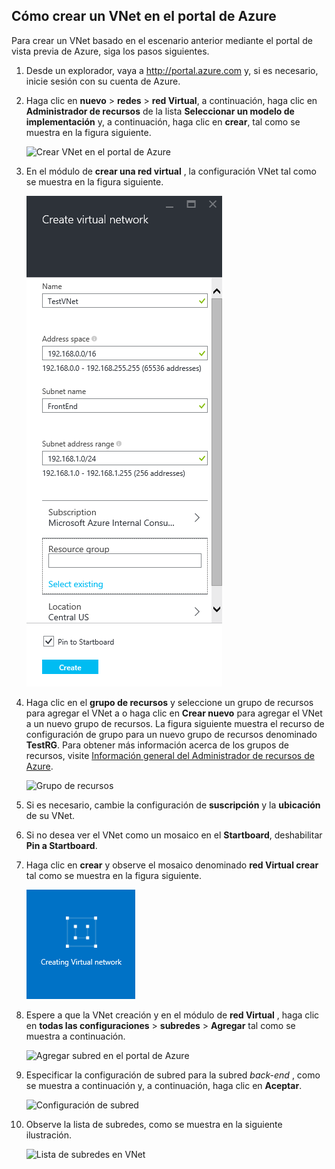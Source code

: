 ## <a name="how-to-create-a-vnet-in-the-azure-portal"></a>Cómo crear un VNet en el portal de Azure

Para crear un VNet basado en el escenario anterior mediante el portal de vista previa de Azure, siga los pasos siguientes.

1. Desde un explorador, vaya a http://portal.azure.com y, si es necesario, inicie sesión con su cuenta de Azure.
2. Haga clic en **nuevo** > **redes** > **red Virtual**, a continuación, haga clic en **Administrador de recursos** de la lista **Seleccionar un modelo de implementación** y, a continuación, haga clic en **crear**, tal como se muestra en la figura siguiente.

    ![Crear VNet en el portal de Azure](./media/virtual-networks-create-vnet-arm-pportal-include/vnet-create-arm-pportal-figure1.gif)

3. En el módulo de **crear una red virtual** , la configuración VNet tal como se muestra en la figura siguiente.

    ![Crear el módulo de red virtual](./media/virtual-networks-create-vnet-arm-pportal-include/vnet-create-arm-pportal-figure2.png)

4. Haga clic en el **grupo de recursos** y seleccione un grupo de recursos para agregar el VNet a o haga clic en **Crear nuevo** para agregar el VNet a un nuevo grupo de recursos. La figura siguiente muestra el recurso de configuración de grupo para un nuevo grupo de recursos denominado **TestRG**. Para obtener más información acerca de los grupos de recursos, visite [Información general del Administrador de recursos de Azure](../articles/resource-group-overview.md#resource-groups).

    ![Grupo de recursos](./media/virtual-networks-create-vnet-arm-pportal-include/vnet-create-arm-pportal-figure3.png)

5. Si es necesario, cambie la configuración de **suscripción** y la **ubicación** de su VNet. 

6. Si no desea ver el VNet como un mosaico en el **Startboard**, deshabilitar **Pin a Startboard**. 

7. Haga clic en **crear** y observe el mosaico denominado **red Virtual crear** tal como se muestra en la figura siguiente.

    ![Crear el mosaico de una red virtual](./media/virtual-networks-create-vnet-arm-pportal-include/vnet-create-arm-pportal-figure4.png)

8. Espere a que la VNet creación y en el módulo de **red Virtual** , haga clic en **todas las configuraciones** > **subredes** > **Agregar** tal como se muestra a continuación.

    ![Agregar subred en el portal de Azure](./media/virtual-networks-create-vnet-arm-pportal-include/vnet-create-arm-pportal-figure5.gif)

9. Especificar la configuración de subred para la subred *back-end* , como se muestra a continuación y, a continuación, haga clic en **Aceptar**. 

    ![Configuración de subred](./media/virtual-networks-create-vnet-arm-pportal-include/vnet-create-arm-pportal-figure6.png)

10. Observe la lista de subredes, como se muestra en la siguiente ilustración.

    ![Lista de subredes en VNet](./media/virtual-networks-create-vnet-arm-pportal-include/vnet-create-arm-pportal-figure7.png)
